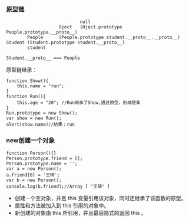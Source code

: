 ### 原型链

```
							null
					Oject	(Oject.prototype People.prototype.__proto__)
		People		(People.prototype student.__proto__.__proto__)	
Student	(Student.prototype student.__proto__)
		student

Student.__proto__ === People
```

原型链继承：

```
function Show(){
	this.name = "run";
}
function Run(){
	this.age = "20"; //Run继承了Show,通过原型，形成链条
}
Run.prototype = new Show();
var show = new Run();
alert(show.name)//结果：run 
```

### new创建一个对象

```
function Person(){}
Person.prototype.friend = [];
Person.prototype.name = '';
var a = new Person();
a.friend[0] = '王琦';
var b = new Person();
console.log(b.friend);//Array [ "王琦" ]  
```

- 创建一个空对象，并且 this 变量引用该对象，同时还继承了该函数的原型。
- 属性和方法被加入到 this 引用的对象中。
- 新创建的对象由 this 所引用，并且最后隐式的返回 this 。